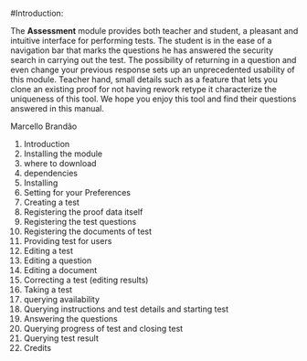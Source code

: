 #Introduction:

The **Assessment** module provides both teacher and student, a pleasant and intuitive interface for performing tests. The student is in the ease of a navigation bar that marks the questions he has answered the security search in carrying out the test. The possibility of returning in a question and even change your previous response sets up an unprecedented usability of this module. Teacher hand, small details such as a feature that lets you clone an existing proof for not having rework retype it characterize the uniqueness of this tool. We hope you enjoy this tool and find their questions answered in this manual.

Marcello Brandão


1. Introduction
2. Installing the module
  3. where to download
  4. dependencies
  5. Installing
6. Setting for your Preferences
7. Creating a test
  8. Registering the proof data itself
  9. Registering the test questions
  10. Registering the documents of test
  11. Providing test for users
12. Editing a test
  13. Editing a question
  14. Editing a document
15. Correcting a test (editing results)
16. Taking a test
  17. querying availability
  18. Querying instructions and test details and starting test
  19. Answering the questions
  20. Querying progress of test and closing test
  21. Querying test result
22. Credits
